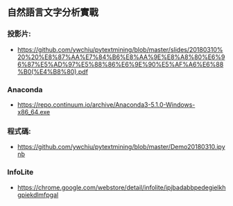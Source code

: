 ## 自然語言文字分析實戰

### 投影片:
- https://github.com/ywchiu/pytextmining/blob/master/slides/20180310%20%20%E8%87%AA%E7%84%B6%E8%AA%9E%E8%A8%80%E6%96%87%E5%AD%97%E5%88%86%E6%9E%90%E5%AF%A6%E6%88%B0(%E4%B8%80).pdf

### Anaconda
- https://repo.continuum.io/archive/Anaconda3-5.1.0-Windows-x86_64.exe

### 程式碼:
- https://github.com/ywchiu/pytextmining/blob/master/Demo20180310.ipynb

### InfoLite
- https://chrome.google.com/webstore/detail/infolite/ipjbadabbpedegielkhgpiekdlmfpgal


